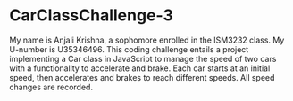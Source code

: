 # CarClassChallenge-3
My name is Anjali Krishna, a sophomore enrolled in the ISM3232 class. My U-number is U35346496. This coding challenge entails a project implementing a Car class in JavaScript to manage the speed of two cars with a functionality to accelerate and brake. Each car starts at an initial speed, then accelerates and brakes to reach different speeds. All speed changes are recorded.
